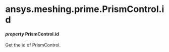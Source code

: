 # ansys.meshing.prime.PrismControl.id



#### *property* PrismControl.id

Get the id of PrismControl.

<!-- !! processed by numpydoc !! -->
